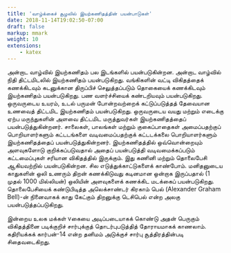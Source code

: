 ```yaml
---
title: 'வாழ்க்கைச் சூழலில் இயற்கணிதத்தின் பயன்பாடுகள்'
date: 2018-11-14T19:02:50-07:00
draft: false
markup: mmark
weight: 10
extensions:
    - katex
---
```


 அன்றாட வாழ்வில் இயற்கணிதம் பல இடங்களில் பயன்படுகின்றன. அன்றாட வாழ்வில் நிதி
திட்டமிடலில் இயற்கணிதம் பயன்படுகிறது. வங்கிகளின் வட்டி விகிதத்தைக் கணக்கிடவும் கடனுக்கான
திருப்பிச் செலுத்தப்படும் தொகையைக் கணக்கிடவும் இயற்கணிதம் பயன்படுகிறது. பண வளர்ச்சியைக்
கண்டறியவும் பயன்படுகிறது. ஒருவருடைய உயரம், உடல் பருமன் போன்றவற்றைக் கட்டுப்படுத்தத்
தேவையான உணவைத் திட்டமிட இயற்கணிதம் பயன்படுகிறது. ஒருவருடைய வயது மற்றும் எடைக்கு
ஏற்ப மருந்துகளின் அளவை திட்டமிட மருத்துவர்கள் இயற்கணிதத்தைப் பயன்படுத்துகின்றனர்.
சாலைகள், பாலங்கள் மற்றும் குகைப்பாதைகள் அமைப்பதற்குப் பொறியாளர்களும் கட்டடங்களை
வடிவமைப்பதற்குக் கட்டடக்கலை பொறியாளர்களும் இயற்கணிதத்தைப் பயன்படுத்துகின்றனர்.
இயற்கணிதத்தில் ஒவ்வொன்றையும் அளவுகளோடு குறிக்கப்படுவதால் அதைப் பயன்படுத்தி
வடிவமைக்கப்படும் கட்டமைப்புகள் சரியான விகிதத்தில் இருக்கும். இது கணினி மற்றும் தொலைபேசி
ஆகியவற்றில் பயன்படுகின்றன. சில எடுத்துக்காட்டுகளைக் காண்போம். மனிதனுடைய காதுகளின்
ஒலி உணரும் திறன் கணக்கிடுவது கடினமான ஒன்றாக இருப்பதால் (1 முதல் 1000 மில்லியன்) ஒலியின்
அளவுகளைக் கணக்கிட மடக்கைப் பயன்படுகிறது. தொலைபேசியைக் கண்டுபிடித்த அலெக்சாண்டர்
கிரகாம் பெல் (Alexander Graham Bell)-ன் நினைவாகக் காது கேட்கும் திறனுக்கு டெசிபெல் என்ற
அலகு பயன்படுத்தப்படுகிறது.

இன்றைய உலக மக்கள் vகையை அடிப்படையாகக் கொண்டு அதன் பெருகும் விகிதத்தினை
படிக்குறிச் சார்புக்குத் தொடர்புபடுத்தித் தோராயமாகக் காணலாம். கதிரியக்கக் கார்பன்-14 என்ற தனிமம்
அடுக்குச் சார்பு சூத்திரத்தின்படி சிதைவடைகிறது.


